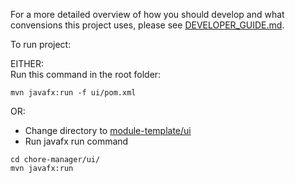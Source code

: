 For a more detailed overview of how you should develop and what convensions this project uses, please see [DEVELOPER_GUIDE.md](/DEVELOPER_GUIDE.md).

To run project: 

EITHER: \
Run this command in the root folder:
```
mvn javafx:run -f ui/pom.xml
```

OR:

- Change directory to [module-template/ui](/chore-manager/ui/)
- Run javafx run command
```
cd chore-manager/ui/
mvn javafx:run
```